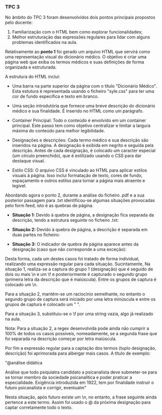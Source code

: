 ### TPC 3

No âmbito do TPC 3 foram desenvolvidos dois pontos principais propostos pelo docente:

1. Familiarização com o HTML bem como explorar funcionalidades;
2. Melhor estruturação das expressões regulares para lidar com alguns problemas identificados na aula.


Relativamente ao **ponto 1** foi gerado um arquivo HTML que servirá como uma representação visual do dicionário médico. O objetivo é criar uma página web que exiba os termos médicos e suas definições de forma organizada e estruturada.

A estrutura do HTML inclui:

- Uma barra na parte superior da página com o título "Dicionário Médico". Esta estutura é representada usando o ficheiro "syle.css" para ter uma cor de fundo específica e texto em branco.

- Uma seção introdutória que fornece uma breve descrição do dicionário médico e sua finalidade. É inserido no HTML como um parágrafo.

- Container Principal: Todo o conteúdo é envolvido em um container principal. Este passo tem como objetivo centralizar e limitar a largura máxima do conteúdo para melhor legibilidade.

- Designações e descrições: Cada termo médico e sua descrição são inseridos na página. A designação é exibida em negrito e seguida pela descrição. Antes de cada designação, é colocado um caracter especial (um círculo preenchido), que é estilizado usando o CSS para dar destaque visual.

- Estilo CSS: O arquivo CSS é vinculado ao HTML para aplicar estilos visuais à página. Isso inclui formatação de texto, cores de fundo, espaçamento e outros estilos para tornar a página mais atraente e legível.


Abordando agora o ponto 2, durante a análise do ficheiro .pdf e a sua posterior passagem para .txt identificou-se algumas situações provocadas pelo form feed, isto é as quebras de página.

- **Situação 1:** Devido à quebra de página, a designação fica separada da descrição, tendo a estrutura seguinte no ficheiro .txt:


- **Situação 2:** Devido à quebra de página, a descrição é separada em duas partes no ficheiro:


- **Situação 3:** O indicador de quebra de página aparece antes da designação (caso que não corresponde a uma exceção):


Desta forma, cada um destes casos foi tratado de forma individual, realizando uma expressão regular para cada situação. Sucintamente, Na situação 1, realiza-se a captura do grupo 1 (designação) que é seguido de dois ou mais \n e um \f e posteriormente é capturado o segundo grupo (primeira letra da descrição que é maiúscula). Entre os grupos de captura é colocado um \n.

Para a situação 2, mantêm-se um raciocínio semelhante, no entanto o segundo grupo de captura será iniciado por uma letra minúscula e entre os grupos de captura é colocado um " ".

Para a situação 3, substituiu-se o \f por uma string vazia, algo já realizado na aula.

Nota: Para a situação 2, a regex desenvolvida pode ainda não cumprir a 100% de todos os casos possíveis, nomeadamente, se a segunda frase que foi separada na descrição começar por letra maiúscula.

Por fim a expressão regular para a captação dos termos (tuplo designação, descrição) foi aprimorada para albergar mais casos. A título de exemplo:

"@análise didática

Análise que todo psiquiatra candidato a psicanalista deve submeter-se para se tornar membro da sociedade psicanalítica e poder praticar a especialidade. Exigência introduzida em 1922, tem por finalidade instruir o futuro
psicanalista e corrigir, eventualm"

Nesta situação, após futuro existe um \n, no entanto, a frase seguinte ainda pertence a este termo. Assim foi usado o @ da próxima designação para captar corretamente todo o texto.
